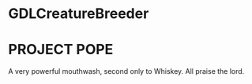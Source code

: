 # GDLCreatureBreeder

PROJECT POPE
=============

A very powerful mouthwash, second only to Whiskey. All praise the lord.
